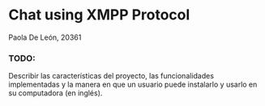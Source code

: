 # Chat using XMPP Protocol
Paola De León, 20361
### TODO:
Describir las características del proyecto, las funcionalidades implementadas y la manera en que un usuario
puede instalarlo y usarlo en su computadora (en inglés).
